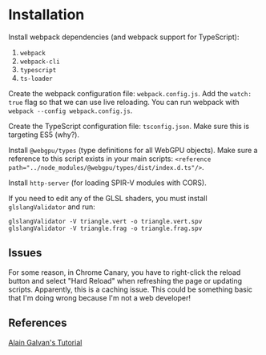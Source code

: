 # Installation

Install webpack dependencies (and webpack support for TypeScript):
1. `webpack`
2. `webpack-cli`
3. `typescript`
4. `ts-loader`

Create the webpack configuration file: `webpack.config.js`. Add the `watch: true` flag so that we can use live reloading. You can run webpack with `webpack --config webpack.config.js`.

Create the TypeScript configuration file: `tsconfig.json`. Make sure this is targeting ES5 (why?). 

Install `@webgpu/types` (type definitions for all WebGPU objects). Make sure a reference to this script exists in your main scripts: `<reference path="../node_modules/@webgpu/types/dist/index.d.ts"/>`.

Install `http-server` (for loading SPIR-V modules with CORS). 

If you need to edit any of the GLSL shaders, you must install `glslangValidator` and run:

```
glslangValidator -V triangle.vert -o triangle.vert.spv
glslangValidator -V triangle.frag -o triangle.frag.spv
```

## Issues

For some reason, in Chrome Canary, you have to right-click the reload button and select "Hard Reload" when refreshing the page or updating scripts. Apparently, this is a caching issue. This could be something basic that I'm doing wrong because I'm not a web developer!

## References

[Alain Galvan's Tutorial](https://alain.xyz/blog/raw-webgpu)